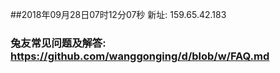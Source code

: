 ##2018年09月28日07时12分07秒 新址: 159.65.42.183
### 兔友常见问题及解答: https://github.com/wanggonging/d/blob/w/FAQ.md
